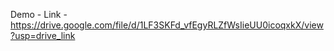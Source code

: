 Demo - Link -
https://drive.google.com/file/d/1LF3SKFd_vfEgyRLZfWsIieUU0icoqxkX/view?usp=drive_link
